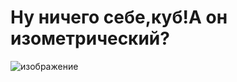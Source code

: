 # Ну ничего себе,куб!А он изометрический?
![изображение](https://github.com/omabakumova/CoolComputerGeometry/assets/115540252/81287a89-4303-4e43-b78e-bc1156440c61)
